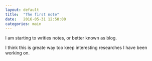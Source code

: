 ```yaml
---
layout: default
title:  "The first note"
date:   2016-05-31 12:50:00
categories: main
---
```


I am starting to writies notes, or better known as blog.

I think this is greate way too keep interesting researches I have been working on.
